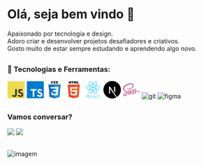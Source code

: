 # Olá, seja bem vindo 👋

<p>Apaixonado por tecnologia e design.
<br />Adoro criar e desenvolver projetos desafiadores e criativos.
<br />Gosto muito de estar sempre estudando e aprendendo algo novo.</p>

##

<h3 align="left">🚀 Tecnologias e Ferramentas: </h3>
  <p align="left"> 
    <img src="https://raw.githubusercontent.com/devicons/devicon/master/icons/javascript/javascript-original.svg" alt="javascript" width="40" height="40"/>
    <img src="https://raw.githubusercontent.com/devicons/devicon/master/icons/typescript/typescript-original.svg" alt="typescript" width="40" height="40"/> 
    <img src="https://raw.githubusercontent.com/devicons/devicon/master/icons/css3/css3-original-wordmark.svg" alt="css3" width="40" height="40"/>
    <img src="https://raw.githubusercontent.com/devicons/devicon/master/icons/html5/html5-original-wordmark.svg" alt="html5" width="40" height="40"/>
    <img src="https://raw.githubusercontent.com/devicons/devicon/master/icons/react/react-original-wordmark.svg" alt="reactJS" width="40" height="40"/>
    <img src="https://raw.githubusercontent.com/devicons/devicon/master/icons/nextjs/nextjs-original.svg" alt="reactJS" width="40" height="40"/>
    <img src="https://raw.githubusercontent.com/devicons/devicon/master/icons/sass/sass-original.svg" alt="sass" width="40" height="40"/>
    <img src="https://www.vectorlogo.zone/logos/git-scm/git-scm-icon.svg" alt="git" width="40" height="40"/>
    <img src="https://www.vectorlogo.zone/logos/figma/figma-icon.svg" alt="figma" width="40" height="40"/>  
  </p>

##

<h3 align="left">Vamos conversar?</h3>
<div>  
  <a href="https://www.linkedin.com/in/leandroolopes/" target="_blank"><img src="https://img.shields.io/badge/-LinkedIn-%230077B5?style=for-the-badge&logo=linkedin&logoColor=white" target="_blank"></a> 
 <a href = "mailto:contato.leandrolopes@outlook.com"><img src="https://img.shields.io/badge/email-1a1a1a?style=for-the-badge&logo=microsoft&logoColor=white" target="_blank"></a>
 </div>
 <br>

![imagem](https://github-readme-stats.vercel.app/api?username=d3vlopes&theme=radical)
